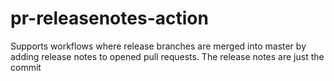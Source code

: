 # pr-releasenotes-action
Supports workflows where release branches are merged into master by adding
release notes to opened pull requests. The release notes are just the commit 

